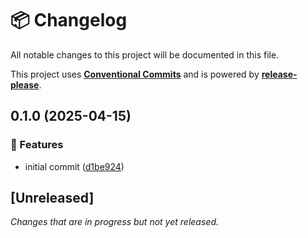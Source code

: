 # 📦 Changelog

All notable changes to this project will be documented in this file.

This project uses **[Conventional Commits](https://www.conventionalcommits.org/)** and is powered by **[release-please](https://github.com/googleapis/release-please)**.

## 0.1.0 (2025-04-15)


### 🚀 Features

* initial commit ([d1be924](https://github.com/justedlev/kloudy/commit/d1be9240d195c257e4bae882534a64596400d6db))

## [Unreleased]

_Changes that are in progress but not yet released._

<!-- RELEASE PLEASE INSERT CHANGELOG HERE -->
